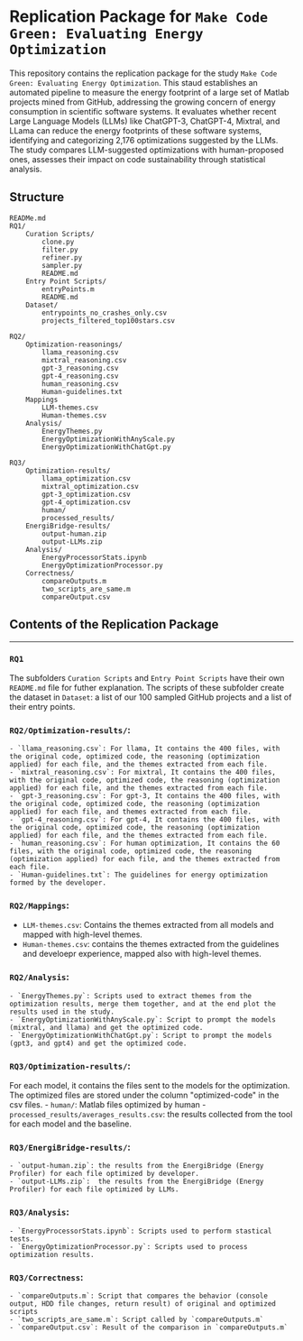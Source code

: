# Replication Package for `Make Code Green: Evaluating Energy Optimization`
This repository contains the replication package for the study `Make Code Green: Evaluating Energy Optimization`.
This staud establishes an automated pipeline to measure the energy footprint of a large set of Matlab projects mined from GitHub, addressing the growing concern of energy consumption in scientific software systems.
It evaluates whether recent Large Language Models (LLMs) like ChatGPT-3, ChatGPT-4, Mixtral, and LLama can reduce the energy footprints of these software systems, identifying and categorizing 2,176 optimizations suggested by the LLMs.
The study compares LLM-suggested optimizations with human-proposed ones, assesses their impact on code sustainability through statistical analysis.

## Structure
```
READMe.md
RQ1/
	Curation Scripts/
		clone.py
		filter.py
		refiner.py
		sampler.py
		README.md
	Entry Point Scripts/
		entryPoints.m
		README.md
    Dataset/
        entrypoints_no_crashes_only.csv
        projects_filtered_top100stars.csv
		
RQ2/
	Optimization-reasonings/
		llama_reasoning.csv
		mixtral_reasoning.csv
		gpt-3_reasoning.csv
		gpt-4_reasoning.csv
		human_reasoning.csv
		Human-guidelines.txt
	Mappings
		LLM-themes.csv
		Human-themes.csv
	Analysis/
		EnergyThemes.py
		EnergyOptimizationWithAnyScale.py
		EnergyOptimizationWithChatGpt.py

RQ3/
	Optimization-results/
		llama_optimization.csv
		mixtral_optimization.csv
		gpt-3_optimization.csv
		gpt-4_optimization.csv
		human/
		processed_results/
	EnergiBridge-results/
		output-human.zip
		output-LLMs.zip
	Analysis/
		EnergyProcessorStats.ipynb
		EnergyOptimizationProcessor.py
	Correctness/
		compareOutputs.m
		two_scripts_are_same.m
		compareOutput.csv
```

## Contents of the Replication Package
---
###  `RQ1`
The subfolders `Curation Scripts` and `Entry Point Scripts` have their own `README.md` file for futher explanation.
The scripts of these subfolder create the dataset in `Dataset`: a list of our 100 sampled GitHub projects and a list of their entry points.

### `RQ2/Optimization-results/`:
    - `llama_reasoning.csv`: For llama, It contains the 400 files, with the original code, optimized code, the reasoning (optimization applied) for each file, and the themes extracted from each file. 
    - `mixtral_reasoning.csv`: For mixtral, It contains the 400 files, with the original code, optimized code, the reasoning (optimization applied) for each file, and the themes extracted from each file. 
    - `gpt-3_reasoning.csv`: For gpt-3, It contains the 400 files, with the original code, optimized code, the reasoning (optimization applied) for each file, and themes extracted from each file. 
    - `gpt-4_reasoning.csv`: For gpt-4, It contains the 400 files, with the original code, optimized code, the reasoning (optimization applied) for each file, and the themes extracted from each file. 
    - `human_reasoning.csv`: For human optimization, It contains the 60 files, with the original code, optimized code, the reasoning (optimization applied) for each file, and the themes extracted from each file. 
    - `Human-guidelines.txt`: The guidelines for energy optimization formed by the developer.

### `RQ2/Mappings`:
  - `LLM-themes.csv`: Contains the themes extracted from all models and mapped with high-level themes.
  - `Human-themes.csv`:  contains the themes extracted from the guidelines and develoepr experience, mapped also with high-level themes.

### `RQ2/Analysis`:
    - `EnergyThemes.py`: Scripts used to extract themes from the optimization results, merge them together, and at the end plot the results used in the study.
    - `EnergyOptimizationWithAnyScale.py`: Script to prompt the models (mixtral, and llama) and get the optimized code.
    - `EnergyOptimizationWithChatGpt.py`: Script to prompt the models (gpt3, and gpt4) and get the optimized code.

### `RQ3/Optimization-results/`: 
For each model, it contains the files sent to the models for the optimization. The optimized files are stored under the column "optimized-code" in the csv files. 
    - `human/`: Matlab files optimized by human
    - `processed_results/averages_results.csv`: the results collected from the tool for each model and the baseline.

### `RQ3/EnergiBridge-results/`:
    - `output-human.zip`: the results from the EnergiBridge (Energy Profiler) for each file optimized by developer.
    - `output-LLMs.zip`:  the results from the EnergiBridge (Energy Profiler) for each file optimized by LLMs.

### `RQ3/Analysis`:
    - `EnergyProcessorStats.ipynb`: Scripts used to perform stastical tests.
    - `EnergyOptimizationProcessor.py`: Scripts used to process optimization results.
	
### `RQ3/Correctness`:
	- `compareOutputs.m`: Script that compares the behavior (console output, HDD file changes, return result) of original and optimized scripts
	- `two_scripts_are_same.m`: Script called by `compareOutputs.m`
	- `compareOutput.csv`: Result of the comparison in `compareOutputs.m`
